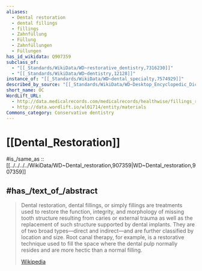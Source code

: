 ```yaml
---
aliases:
  - Dental restoration
  - dental fillings
  - fillings
  - Zahnfüllung
  - Füllung
  - Zahnfüllungen
  - Füllungen
has_id_wikidata: Q907359
subclass_of:
  - "[[_Standards/WikiData/WD~restorative_dentistry,7316230]]"
  - "[[_Standards/WikiData/WD~dentistry,12128]]"
instance_of: "[[_Standards/WikiData/WD~dental_specialty,7574929]]"
described_by_source: "[[_Standards/WikiData/WD~Desktop_Encyclopedic_Dictionary,63284758]]"
short_name: OC
WordLift_URL:
  - http://data.medicalrecords.com/medicalrecords/healthwise/fillings_restorations
  - http://data.wordlift.io/wl01714/entity/materials
Commons_category: Conservative dentistry
---
```


# [[Dental_Restoration]] 

#is_/same_as :: [[../../../../WikiData/WD~Dental_restoration,907359|WD~Dental_restoration,907359]] 
## #has_/text_of_/abstract 

> Dental restoration, dental fillings, or simply fillings are treatments used to restore the function, integrity, and morphology of missing tooth structure resulting from caries or external trauma as well as the replacement of such structure supported by dental implants.  They are of two broad types—direct and indirect—and are further classified by location and size. Root canal therapy, for example, is a restorative technique used to fill the space where the dental pulp normally resides and are more hectic than a normal filling.
>
> [Wikipedia](https://en.wikipedia.org/wiki/Dental%20restoration) 

